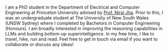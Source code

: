 I am a PhD student in the Department of Electrical and Computer Engineering at Princeton University advised by [Prof. Niraj Jha](https://ece.princeton.edu/people/niraj-jha). Prior to this, I was an undergraduate student at The University of New South Wales (UNSW Sydney) where I completed by Bachelors in Computer Engineering (Honours). I am broadly interested in improving the reasoning capabilities in LLMs and building bottom-up superintelligence. In my free time, I like to travel, hike, run and read. Feel free to get in touch via email if you want to collaborate or discuss any ideas!
